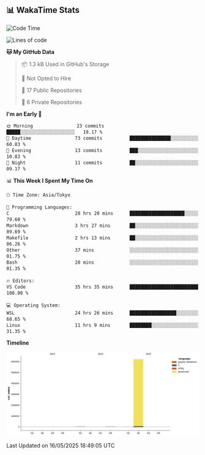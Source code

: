 ## 📊 WakaTime Stats

<!--START_SECTION:waka-->
![Code Time](http://img.shields.io/badge/Code%20Time-106%20hrs%2036%20mins-blue)

![Lines of code](https://img.shields.io/badge/From%20Hello%20World%20I%27ve%20Written-627.1%20thousand%20lines%20of%20code-blue)

**🐱 My GitHub Data** 

> 📦 1.3 kB Used in GitHub's Storage 
 > 
> 🚫 Not Opted to Hire
 > 
> 📜 17 Public Repositories 
 > 
> 🔑 6 Private Repositories 
 > 
**I'm an Early 🐤** 

```text
🌞 Morning                23 commits          █████░░░░░░░░░░░░░░░░░░░░   19.17 % 
🌆 Daytime                73 commits          ███████████████░░░░░░░░░░   60.83 % 
🌃 Evening                13 commits          ███░░░░░░░░░░░░░░░░░░░░░░   10.83 % 
🌙 Night                  11 commits          ██░░░░░░░░░░░░░░░░░░░░░░░   09.17 % 
```


📊 **This Week I Spent My Time On** 

```text
🕑︎ Time Zone: Asia/Tokyo

💬 Programming Languages: 
C                        28 hrs 20 mins      ████████████████████░░░░░   79.60 % 
Markdown                 3 hrs 27 mins       ██░░░░░░░░░░░░░░░░░░░░░░░   09.69 % 
Makefile                 2 hrs 13 mins       ██░░░░░░░░░░░░░░░░░░░░░░░   06.26 % 
Other                    37 mins             ░░░░░░░░░░░░░░░░░░░░░░░░░   01.75 % 
Bash                     28 mins             ░░░░░░░░░░░░░░░░░░░░░░░░░   01.35 % 

🔥 Editors: 
VS Code                  35 hrs 35 mins      █████████████████████████   100.00 % 

💻 Operating System: 
WSL                      24 hrs 26 mins      █████████████████░░░░░░░░   68.65 % 
Linux                    11 hrs 9 mins       ████████░░░░░░░░░░░░░░░░░   31.35 % 
```

**Timeline**

![Lines of Code chart](https://raw.githubusercontent.com/Hen00af/Hen00af/main/assets/bar_graph.png)


 Last Updated on 16/05/2025 18:49:05 UTC
<!--END_SECTION:waka-->
